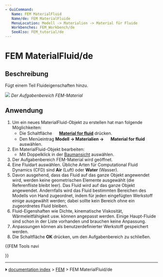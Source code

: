 ```yaml
---
- GuiCommand:
   Name: FEM MaterialFluid
   Name/de: FEM MaterialFluide
   MenuLocation: Modell -> Materialien -> Material für Fluide
   Workbenches: FEM_Workbench/de
   SeeAlso: FEM_tutorial/de
---
```


# FEM MaterialFluid/de



## Beschreibung

Fügt einem Teil Fluideigenschaften hinzu.

![](images/FEMMaterialFluidProperties.png ) 
*Der Aufgabenbereich FEM-Material*



## Anwendung

1.  Um ein neues MaterialFluid-Objekt zu erstellen hat man folgende Möglichkeiten:
    -   Die Schaltfläche **<img src="images/FEM_MaterialFluid.svg" width=16px> [Material for fluid](FEM_MaterialFluid/de.md)** drücken.
    -   Den Menüeintrag **Modell → Materialien → <img src="images/FEM_MaterialFluid.svg" width=16px> Material for fluid‏‎** auswählen.
2.  Ein MaterialFluid-Objekt bearbeiten:
    -   Mit Doppelklick in der [Baumansicht](Tree_view/de.md) auswählen.
3.  Der Aufgabenbereich FEM-Material wird geöffnet.
4.  Eine Fluidart auswählen. Übliche Arten für Computational Fluid Dynamics (CFD) sind **Air** (Luft) oder **Water** (Wasser).
5.  Davon ausgehend, dass das Fluid auf das ganze Objekt angewendet wird, werden keine geometrischen Elemente ausgewählt (die Referenfliste bleibt leer). Das Fluid wird auf das ganze Objekt angewendet. Andernfalls wird das Fluid bestimmten Bereichen des Modells von Hand zugeordnet, indem für jeden eingefügten Werkstoff einige ausgewählt werden; dabei sollte kein Bereich ohne ein zugeordnetes Fluid bleiben.
6.  Fluid-Eigenshaften wie Dichte, kinematische Viskosität, Wärmeleitfähigkeit usw. können angepasst werden. Einige Haupt-Fluide sind schon in der Liste vorhanden und brauchen keine Anpassung.
7.  Anpassungen können als benutzerdefinierter Werkstoff gespeichert werden.
8.  Die Schaltfläche **OK** drücken, um den Aufgabenbereich zu schließen.





{{FEM Tools navi

}}



---
⏵ [documentation index](../README.md) > [FEM](Category_FEM.md) > FEM MaterialFluid/de
